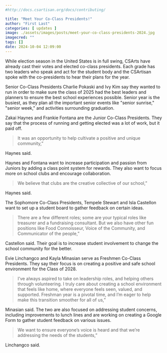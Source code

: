 ```yaml
---
#http://docs.csartisan.org/docs/contributing/

title: "Meet Your Co-Class Presidents!"
author: "First Last"
categories: [ updates ]
image: ./assets/images/posts/meet-your-co-class-presidents-2024.jpg
imagecred: ""
tags: []
date: 2024-10-04 12:09:00
---
```

While election season in the United States is in full swing, CSArts have already cast their votes and elected co-class presidents. Each grade has two leaders who speak and act for the student body and the CSArtisan spoke with the co-presidents to hear their plans for the year.

Senior Co-Class Presidents Charlie Pokaski and Ivy Kim say they wanted to run in order to make sure the class of 2025 had the best leaders and planners to ensure the best school experiences possible. Senior year is the busiest, as they plan all the important senior events like "senior sunrise," "senior week," and activities surrounding graduation. 

Zakai Haynes and Frankie Fontana are the Junior Co-Class Presidents. They say that the process of running and getting elected was a lot of work, but it paid off.  

> It was an opportunity to help cultivate a positive and unique community,” 

Haynes said. 

Haynes and Fontana want to increase participation and passion from Juniors by adding a class point system for rewards. They also want to focus more on school clubs and encourage collaboration. 

> We believe that clubs are the creative collective of our school,” 

Haynes said.

The Sophomore Co-Class Presidents, Tempele Stewart and Isla Castellon want to set up a student board to gather feedback on certain ideas. 

> There are a few different roles; some are your typical roles like treasurer and a fundraising consultant. But we also have other fun positions like Food Connoisseur, Voice of the Community, and Communicator of the people,” 

Castellon said. Their goal is to increase student involvement to change the school community for the better. 

Evie Linchangco and Kayla Minasian serve as Freshmen Co-Class Presidents. They say their focus is on creating a positive and safe school environment for the Class of 2028.  

> I’ve always aspired to take on leadership roles, and helping others through volunteering. I truly care about creating a school environment that feels like home, where everyone feels seen, valued, and supported. Freshman year is a pivotal time, and I’m eager to help make this transition smoother for all of us,” 

Minasian said. The two are also focused on addressing student concerns, including improvements to lunch lines and are working on creating a Google Form to gather student feedback on various issues. 

> We want to ensure everyone’s voice is heard and that we’re addressing the needs of the students,” 

Linchangco said.